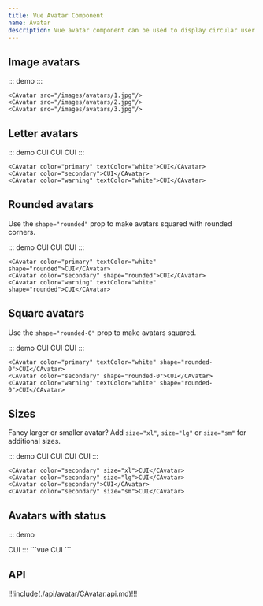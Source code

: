 ```yaml
---
title: Vue Avatar Component
name: Avatar
description: Vue avatar component can be used to display circular user profile pictures. Avatar can be used to portray people or objects. It supports images, icons, or letters.
---
```


## Image avatars

::: demo
<CAvatar :src="$withBase('/images/avatars/1.jpg')"/>
<CAvatar :src="$withBase('/images/avatars/2.jpg')"/>
<CAvatar :src="$withBase('/images/avatars/3.jpg')"/>
:::
```vue
<CAvatar src="/images/avatars/1.jpg"/>
<CAvatar src="/images/avatars/2.jpg"/>
<CAvatar src="/images/avatars/3.jpg"/>
```
## Letter avatars

::: demo
<CAvatar color="primary" textColor="white">CUI</CAvatar>
<CAvatar color="secondary">CUI</CAvatar>
<CAvatar color="warning" textColor="white">CUI</CAvatar>
:::
```vue
<CAvatar color="primary" textColor="white">CUI</CAvatar>
<CAvatar color="secondary">CUI</CAvatar>
<CAvatar color="warning" textColor="white">CUI</CAvatar>
```

## Rounded avatars

Use the `shape="rounded"` prop to make avatars squared with rounded corners.

::: demo
<CAvatar color="primary" textColor="white" shape="rounded">CUI</CAvatar>
<CAvatar color="secondary" shape="rounded">CUI</CAvatar>
<CAvatar color="warning" textColor="white" shape="rounded">CUI</CAvatar>
:::
```vue
<CAvatar color="primary" textColor="white" shape="rounded">CUI</CAvatar>
<CAvatar color="secondary" shape="rounded">CUI</CAvatar>
<CAvatar color="warning" textColor="white" shape="rounded">CUI</CAvatar>
```
## Square avatars

Use the `shape="rounded-0"` prop to make avatars squared.

::: demo
<CAvatar color="primary" textColor="white" shape="rounded-0">CUI</CAvatar>
<CAvatar color="secondary" shape="rounded-0">CUI</CAvatar>
<CAvatar color="warning" textColor="white" shape="rounded-0">CUI</CAvatar>
:::
```vue
<CAvatar color="primary" textColor="white" shape="rounded-0">CUI</CAvatar>
<CAvatar color="secondary" shape="rounded-0">CUI</CAvatar>
<CAvatar color="warning" textColor="white" shape="rounded-0">CUI</CAvatar>
```

## Sizes

Fancy larger or smaller avatar? Add `size="xl"`, `size="lg"` or `size="sm"` for additional sizes.

::: demo
<CAvatar color="secondary" size="xl">CUI</CAvatar>
<CAvatar color="secondary" size="lg">CUI</CAvatar>
<CAvatar color="secondary">CUI</CAvatar>
<CAvatar color="secondary" size="sm">CUI</CAvatar>
:::
```vue
<CAvatar color="secondary" size="xl">CUI</CAvatar>
<CAvatar color="secondary" size="lg">CUI</CAvatar>
<CAvatar color="secondary">CUI</CAvatar>
<CAvatar color="secondary" size="sm">CUI</CAvatar>
```

## Avatars with status

::: demo

<CAvatar :src="$withBase('/images/avatars/1.jpg')" status="success"/>
<CAvatar color="secondary" status="danger">CUI</CAvatar>
:::
```vue
<CAvatar src="/images/avatars/1.jpg" status="success"/>
<CAvatar color="secondary" status="danger">CUI</CAvatar>
```

## API

!!!include(./api/avatar/CAvatar.api.md)!!!